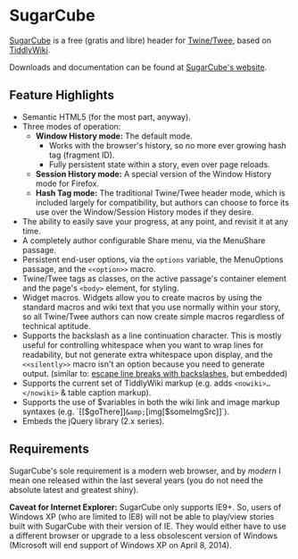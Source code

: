 <span id="top"></span>
# SugarCube #
[SugarCube](http://www.motoslave.net/sugarcube/ "http://www.motoslave.net/sugarcube/") is a free (gratis and libre) header for [Twine/Twee](http://twinery.org/ "http://twinery.org/"), based on [TiddlyWiki](http://tiddlywiki.com/ "http://tiddlywiki.com/").

Downloads and documentation can be found at [SugarCube's website](http://www.motoslave.net/sugarcube/ "http://www.motoslave.net/sugarcube/").

## Feature Highlights ##

- Semantic HTML5 (for the most part, anyway).
- Three modes of operation:
   - **Window History mode:** The default mode.
      - Works with the browser's history, so no more ever growing hash tag (fragment ID).
      - Fully persistent state within a story, even over page reloads.
   - **Session History mode:** A special version of the Window History mode for Firefox.
   - **Hash Tag mode:** The traditional Twine/Twee header mode, which is included largely for compatibility, but authors can choose to force its use over the Window/Session History modes if they desire.
- The ability to easily save your progress, at any point, and revisit it at any time.
- A completely author configurable Share menu, via the MenuShare passage.
- Persistent end-user options, via the `options` variable, the MenuOptions passage, and the `<<option>>` macro.
- Twine/Twee tags as classes, on the active passage's container element and the page's `<body>` element, for styling.
- Widget macros.  Widgets allow you to create macros by using the standard macros and wiki text that you use normally within your story, so all Twine/Twee authors can now create simple macros regardless of technical aptitude.
- Supports the backslash as a line continuation character.  This is mostly useful for controlling whitespace when you want to wrap lines for readability, but not generate extra whitespace upon display, and the `<<silently>>` macro isn't an option because you need to generate output.  (similar to: [escape line breaks with backslashes](http://www.glorioustrainwrecks.com/node/5400 "http://www.glorioustrainwrecks.com/node/5400"), but embedded)
- Supports the current set of TiddlyWiki markup (e.g. adds `<nowiki>…</nowiki>` &amp; table caption markup).
- Supports the use of $variables in both the wiki link and image markup syntaxes (e.g. `[[$goThere]]` &amp; `[img[$someImgSrc]]`).
- Embeds the jQuery library (2.x series).

## Requirements ##
SugarCube's sole requirement is a modern web browser, and by *modern* I mean one released within the last several years (you do not need the absolute latest and greatest shiny).

**Caveat for Internet Explorer:** SugarCube only supports  IE9+.  So, users of Windows XP (who are limited to IE8) will not be able to play/view stories built with SugarCube with their version of IE.  They would either have to use a different browser or upgrade to a less obsolescent version of Windows (Microsoft will end support of Windows XP on April 8, 2014).
